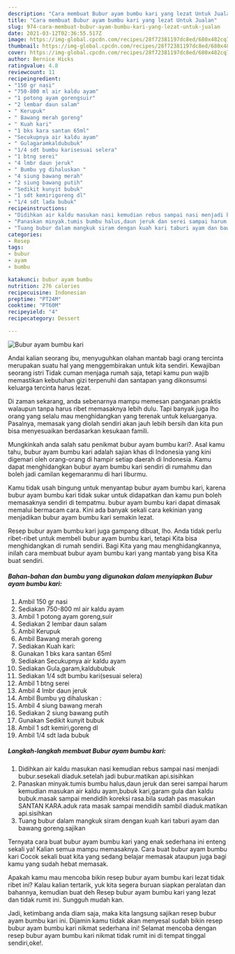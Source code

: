 ```yaml
---
description: "Cara membuat Bubur ayam bumbu kari yang lezat Untuk Jualan"
title: "Cara membuat Bubur ayam bumbu kari yang lezat Untuk Jualan"
slug: 974-cara-membuat-bubur-ayam-bumbu-kari-yang-lezat-untuk-jualan
date: 2021-03-12T02:36:55.517Z
image: https://img-global.cpcdn.com/recipes/28f72381197dc8ed/680x482cq70/bubur-ayam-bumbu-kari-foto-resep-utama.jpg
thumbnail: https://img-global.cpcdn.com/recipes/28f72381197dc8ed/680x482cq70/bubur-ayam-bumbu-kari-foto-resep-utama.jpg
cover: https://img-global.cpcdn.com/recipes/28f72381197dc8ed/680x482cq70/bubur-ayam-bumbu-kari-foto-resep-utama.jpg
author: Bernice Hicks
ratingvalue: 4.8
reviewcount: 11
recipeingredient:
- "150 gr nasi"
- "750-800 ml air kaldu ayam"
- "1 potong ayam gorengsuir"
- "2 lembar daun salam"
- " Kerupuk"
- " Bawang merah goreng"
- " Kuah kari"
- "1 bks kara santan 65ml"
- "Secukupnya air kaldu ayam"
- " Gulagaramkaldububuk"
- "1/4 sdt bumbu karisesuai selera"
- "1 btng serei"
- "4 lmbr daun jeruk"
- " Bumbu yg dihaluskan "
- "4 siung bawang merah"
- "2 siung bawang putih"
- "Sedikit kunyit bubuk"
- "1 sdt kemirigoreng dl"
- "1/4 sdt lada bubuk"
recipeinstructions:
- "Didihkan air kaldu masukan nasi kemudian rebus sampai nasi menjadi bubur.sesekali diaduk.setelah jadi bubur.matikan api.sisihkan"
- "Panaskan minyak.tumis bumbu halus,daun jeruk dan serei sampai harum kemudian masukan air kaldu ayam,bubuk kari,garam gula dan kaldu bubuk.masak sampai mendidih koreksi rasa.bila sudah pas masukan SANTAN KARA.aduk rata masak sampai mendidih sambil diaduk.matikan api.sisihkan"
- "Tuang bubur dalam mangkuk siram dengan kuah kari taburi ayam dan bawang goreng.sajikan"
categories:
- Resep
tags:
- bubur
- ayam
- bumbu

katakunci: bubur ayam bumbu 
nutrition: 276 calories
recipecuisine: Indonesian
preptime: "PT24M"
cooktime: "PT60M"
recipeyield: "4"
recipecategory: Dessert

---
```



![Bubur ayam bumbu kari](https://img-global.cpcdn.com/recipes/28f72381197dc8ed/680x482cq70/bubur-ayam-bumbu-kari-foto-resep-utama.jpg)

Andai kalian seorang ibu, menyuguhkan olahan mantab bagi orang tercinta merupakan suatu hal yang menggembirakan untuk kita sendiri. Kewajiban seorang istri Tidak cuman menjaga rumah saja, tetapi kamu pun wajib memastikan kebutuhan gizi terpenuhi dan santapan yang dikonsumsi keluarga tercinta harus lezat.

Di zaman  sekarang, anda sebenarnya mampu memesan panganan praktis walaupun tanpa harus ribet memasaknya lebih dulu. Tapi banyak juga lho orang yang selalu mau menghidangkan yang terenak untuk keluarganya. Pasalnya, memasak yang diolah sendiri akan jauh lebih bersih dan kita pun bisa menyesuaikan berdasarkan kesukaan famili. 



Mungkinkah anda salah satu penikmat bubur ayam bumbu kari?. Asal kamu tahu, bubur ayam bumbu kari adalah sajian khas di Indonesia yang kini digemari oleh orang-orang di hampir setiap daerah di Indonesia. Kamu dapat menghidangkan bubur ayam bumbu kari sendiri di rumahmu dan boleh jadi camilan kegemaranmu di hari liburmu.

Kamu tidak usah bingung untuk menyantap bubur ayam bumbu kari, karena bubur ayam bumbu kari tidak sukar untuk didapatkan dan kamu pun boleh memasaknya sendiri di tempatmu. bubur ayam bumbu kari dapat dimasak memalui bermacam cara. Kini ada banyak sekali cara kekinian yang menjadikan bubur ayam bumbu kari semakin lezat.

Resep bubur ayam bumbu kari juga gampang dibuat, lho. Anda tidak perlu ribet-ribet untuk membeli bubur ayam bumbu kari, tetapi Kita bisa menghidangkan di rumah sendiri. Bagi Kita yang mau menghidangkannya, inilah cara membuat bubur ayam bumbu kari yang mantab yang bisa Kita buat sendiri.

<!--inarticleads1-->

##### Bahan-bahan dan bumbu yang digunakan dalam menyiapkan Bubur ayam bumbu kari:

1. Ambil 150 gr nasi
1. Sediakan 750-800 ml air kaldu ayam
1. Ambil 1 potong ayam goreng,suir
1. Sediakan 2 lembar daun salam
1. Ambil  Kerupuk
1. Ambil  Bawang merah goreng
1. Sediakan  Kuah kari:
1. Gunakan 1 bks kara santan 65ml
1. Sediakan Secukupnya air kaldu ayam
1. Sediakan  Gula,garam,kaldububuk
1. Sediakan 1/4 sdt bumbu kari(sesuai selera)
1. Ambil 1 btng serei
1. Ambil 4 lmbr daun jeruk
1. Ambil  Bumbu yg dihaluskan :
1. Ambil 4 siung bawang merah
1. Sediakan 2 siung bawang putih
1. Gunakan Sedikit kunyit bubuk
1. Ambil 1 sdt kemiri,goreng dl
1. Ambil 1/4 sdt lada bubuk




<!--inarticleads2-->

##### Langkah-langkah membuat Bubur ayam bumbu kari:

1. Didihkan air kaldu masukan nasi kemudian rebus sampai nasi menjadi bubur.sesekali diaduk.setelah jadi bubur.matikan api.sisihkan
1. Panaskan minyak.tumis bumbu halus,daun jeruk dan serei sampai harum kemudian masukan air kaldu ayam,bubuk kari,garam gula dan kaldu bubuk.masak sampai mendidih koreksi rasa.bila sudah pas masukan SANTAN KARA.aduk rata masak sampai mendidih sambil diaduk.matikan api.sisihkan
1. Tuang bubur dalam mangkuk siram dengan kuah kari taburi ayam dan bawang goreng.sajikan




Ternyata cara buat bubur ayam bumbu kari yang enak sederhana ini enteng sekali ya! Kalian semua mampu memasaknya. Cara buat bubur ayam bumbu kari Cocok sekali buat kita yang sedang belajar memasak ataupun juga bagi kamu yang sudah hebat memasak.

Apakah kamu mau mencoba bikin resep bubur ayam bumbu kari lezat tidak ribet ini? Kalau kalian tertarik, yuk kita segera buruan siapkan peralatan dan bahannya, kemudian buat deh Resep bubur ayam bumbu kari yang lezat dan tidak rumit ini. Sungguh mudah kan. 

Jadi, ketimbang anda diam saja, maka kita langsung sajikan resep bubur ayam bumbu kari ini. Dijamin kamu tiidak akan menyesal sudah bikin resep bubur ayam bumbu kari nikmat sederhana ini! Selamat mencoba dengan resep bubur ayam bumbu kari nikmat tidak rumit ini di tempat tinggal sendiri,oke!.

